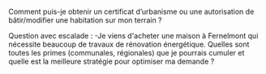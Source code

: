 
Comment puis-je obtenir un certificat d’urbanisme ou une autorisation de bâtir/modifier une habitation sur mon terrain ?

Question avec escalade :
-Je viens d'acheter une maison à Fernelmont qui nécessite beaucoup de travaux de rénovation énergétique. Quelles sont toutes les primes (communales, régionales) que je pourrais cumuler et quelle est la meilleure stratégie pour optimiser ma demande ?
